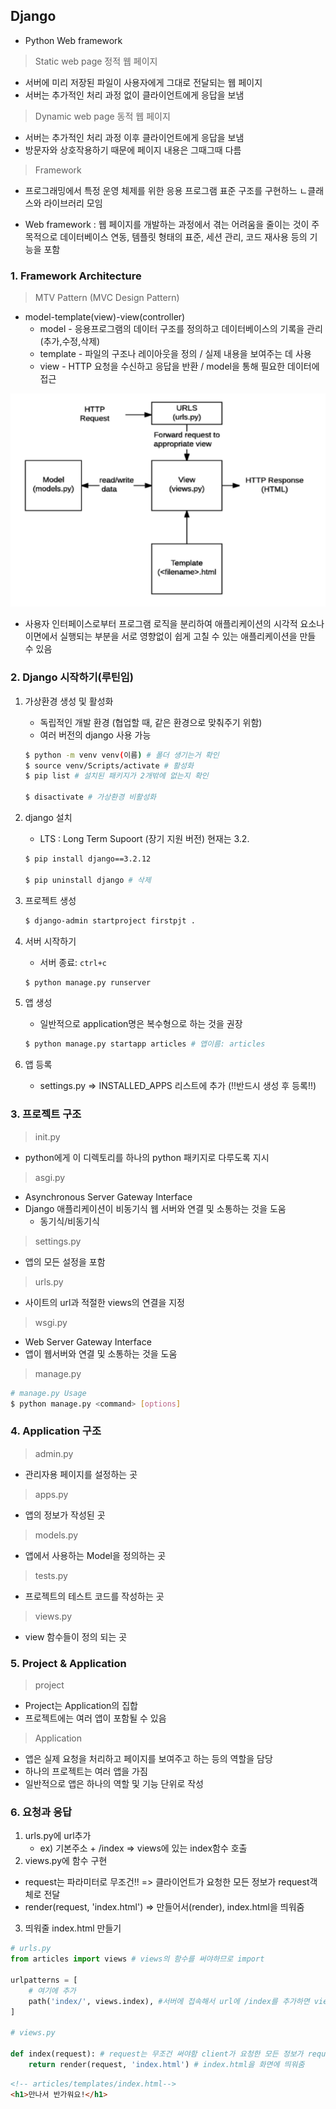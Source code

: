 ## Django

- Python Web framework

> Static web page 정적 웹 페이지

- 서버에 미리 저장된 파일이 사용자에게 그대로 전달되는 웹 페이지
- 서버는 추가적인 처리 과정 없이 클라이언트에게 응답을 보냄

> Dynamic web page 동적 웹 페이지

- 서버는 추가적인 처리 과정 이후 클라이언트에게 응답을 보냄
- 방문자와 상호작용하기 때문에 페이지 내용은 그때그때 다름

> Framework

- 프로그래밍에서 특정 운영 체제를 위한 응용 프로그램 표준 구조를 구현하느 ㄴ클래스와 라이브러리 모임

- Web framework : 웹 페이지를 개발하는 과정에서 겪는 어려움을 줄이는 것이 주 목적으로 데이터베이스 연동, 템플릿 형태의 표준, 세션 관리, 코드 재사용 등의 기능을 포함

### 1. Framework Architecture

> MTV Pattern (MVC Design Pattern)

- model-template(view)-view(controller)
  - model - 응용프로그램의 데이터 구조를 정의하고 데이터베이스의 기록을 관리(추가,수정,삭제)
  - template - 파일의 구조나 레이아웃을 정의 / 실제 내용을 보여주는 데 사용
  - view - HTTP 요청을 수신하고 응답을 반환 / model을 통해 필요한 데이터에 접근 

![image-20220302115852581](django01.assets/image-20220302115852581.png)

- 사용자 인터페이스로부터 프로그램 로직을 분리하여 애플리케이션의 시각적 요소나 이면에서 실행되는 부분을 서로 영향없이 쉽게 고칠 수 있는 애플리케이션을 만들 수 있음



### 2. Django 시작하기(루틴임)

 1. 가상환경 생성 및 활성화

    - 독립적인 개발 환경 (협업할 때, 같은 환경으로 맞춰주기 위함)
    - 여러 버전의 django 사용 가능 

    ```bash
    $ python -m venv venv(이름) # 폴더 생기는거 확인
    $ source venv/Scripts/activate # 활성화
    $ pip list # 설치된 패키지가 2개밖에 없는지 확인
    
    $ disactivate # 가상환경 비활성화
    ```

 2. django 설치

    - LTS : Long Term Supoort (장기 지원 버전) 현재는 3.2.

    ```bash
    $ pip install django==3.2.12
    
    $ pip uninstall django # 삭제
    ```

 3. 프로젝트 생성

    ```bash
    $ django-admin startproject firstpjt .
    ```

 4. 서버 시작하기

    - 서버 종료: `ctrl+c`

    ```bash
    $ python manage.py runserver
    ```

 5. 앱 생성

    - 일반적으로 application명은 복수형으로 하는 것을 권장

    ```bash
    $ python manage.py startapp articles # 앱이름: articles
    ```

 6. 앱 등록

    - settings.py => INSTALLED_APPS 리스트에 추가 (!!반드시 생성 후 등록!!)



### 3. 프로젝트 구조

> init.py

- python에게 이 디렉토리를 하나의 python 패키지로 다루도록 지시

> asgi.py

- Asynchronous Server Gateway Interface
- Django 애플리케이션이 비동기식 웹 서버와 연결 및 소통하는 것을 도움
  - 동기식/비동기식

> settings.py

- 앱의 모든 설정을 포함

> urls.py

- 사이트의 url과 적절한 views의 연결을 지정

> wsgi.py

- Web Server Gateway Interface
- 앱이 웹서버와 연결 및 소통하는 것을 도움

> manage.py

```bash
# manage.py Usage
$ python manage.py <command> [options]
```



### 4. Application 구조

> admin.py

- 관리자용 페이지를 설정하는 곳

> apps.py

- 앱의 정보가 작성된 곳

> models.py

- 앱에서 사용하는 Model을 정의하는 곳

> tests.py

- 프로젝트의 테스트 코드를 작성하는 곳

> views.py

- view 함수들이 정의 되는 곳



### 5. Project & Application

> project

- Project는 Application의 집합
- 프로젝트에는 여러 앱이 포함될 수 있음

> Application

- 앱은 실제 요청을 처리하고 페이지를 보여주고 하는 등의 역할을 담당
- 하나의 프로젝트는 여러 앱을 가짐
- 일반적으로 앱은 하나의 역할 및 기능 단위로 작성



### 6. 요청과 응답

1. urls.py에 url추가
   - ex) 기본주소 + /index => views에 있는 index함수 호출
2.  views.py에 함수 구현
   - request는 파라미터로 무조건!! => 클라이언트가 요청한 모든 정보가 request객체로 전달
   - render(request, 'index.html') => 만들어서(render), index.html을 띄워줌
3. 띄워줄 index.html 만들기

```python
# urls.py
from articles import views # views의 함수를 써야하므로 import

urlpatterns = [
    # 여기에 추가
    path('index/', views.index), #서버에 접속해서 url에 /index를 추가하면 views.index로 연결
]

# views.py

def index(request): # request는 무조건 써야함 client가 요청한 모든 정보가 request객체로 전달
    return render(request, 'index.html') # index.html을 화면에 띄워줌
```

```html
<!-- articles/templates/index.html-->
<h1>만나서 반가워요!</h1>
```


